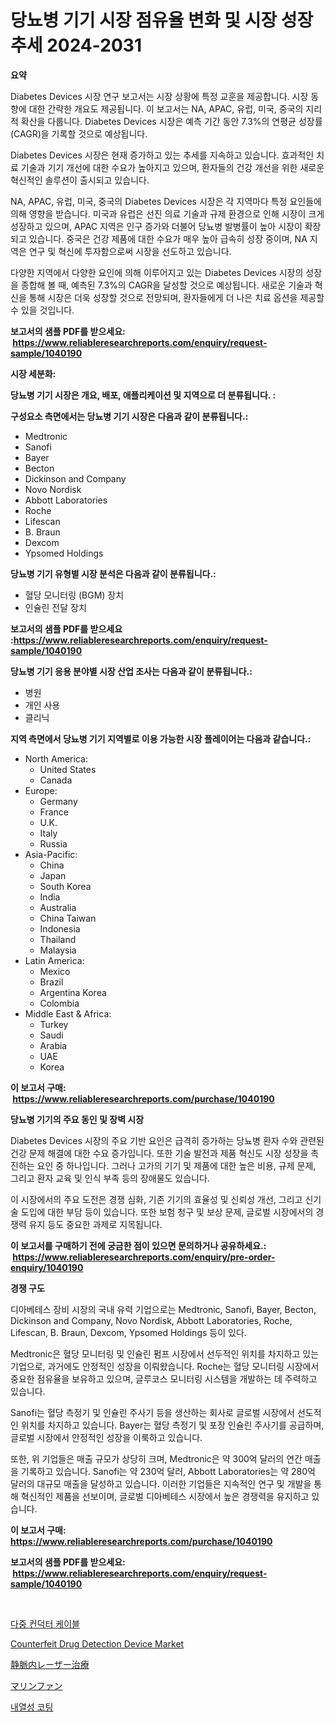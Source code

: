 <p><h1>당뇨병 기기 시장 점유율 변화 및 시장 성장 추세 2024-2031</h1></p><p><strong>요약</strong></p>
<p><p>Diabetes Devices 시장 연구 보고서는 시장 상황에 특정 교훈을 제공합니다. 시장 동향에 대한 간략한 개요도 제공됩니다. 이 보고서는 NA, APAC, 유럽, 미국, 중국의 지리적 확산을 다룹니다. Diabetes Devices 시장은 예측 기간 동안 7.3%의 연평균 성장률(CAGR)을 기록할 것으로 예상됩니다.</p><p>Diabetes Devices 시장은 현재 증가하고 있는 추세를 지속하고 있습니다. 효과적인 치료 기술과 기기 개선에 대한 수요가 높아지고 있으며, 환자들의 건강 개선을 위한 새로운 혁신적인 솔루션이 출시되고 있습니다.</p><p>NA, APAC, 유럽, 미국, 중국의 Diabetes Devices 시장은 각 지역마다 특정 요인들에 의해 영향을 받습니다. 미국과 유럽은 선진 의료 기술과 규제 환경으로 인해 시장이 크게 성장하고 있으며, APAC 지역은 인구 증가와 더불어 당뇨병 발병률이 높아 시장이 확장되고 있습니다. 중국은 건강 제품에 대한 수요가 매우 높아 급속히 성장 중이며, NA 지역은 연구 및 혁신에 투자함으로써 시장을 선도하고 있습니다.</p><p>다양한 지역에서 다양한 요인에 의해 이루어지고 있는 Diabetes Devices 시장의 성장을 종합해 볼 때, 예측된 7.3%의 CAGR을 달성할 것으로 예상됩니다. 새로운 기술과 혁신을 통해 시장은 더욱 성장할 것으로 전망되며, 환자들에게 더 나은 치료 옵션을 제공할 수 있을 것입니다.</p></p>
<p><strong>보고서의 샘플 PDF를 받으세요: &nbsp;<a href="https://www.reliableresearchreports.com/enquiry/request-sample/1040190">https://www.reliableresearchreports.com/enquiry/request-sample/1040190</a></strong></p>
<p><strong>시장 세분화:</strong></p>
<p><strong> 당뇨병 기기 시장은 개요, 배포, 애플리케이션 및 지역으로 더 분류됩니다. :</strong></p>
<p><strong>구성요소 측면에서는 당뇨병 기기 시장은 다음과 같이 분류됩니다.:</strong></p>
<p><ul><li>Medtronic</li><li>Sanofi</li><li>Bayer</li><li>Becton</li><li>Dickinson and Company</li><li>Novo Nordisk</li><li>Abbott Laboratories</li><li>Roche</li><li>Lifescan</li><li>B. Braun</li><li>Dexcom</li><li>Ypsomed Holdings</li></ul></p>
<p><strong> 당뇨병 기기 유형별 시장 분석은 다음과 같이 분류됩니다.:</strong></p>
<p><ul><li>혈당 모니터링 (BGM) 장치</li><li>인슐린 전달 장치</li></ul></p>
<p><strong>보고서의 샘플 PDF를 받으세요 :<a href="https://www.reliableresearchreports.com/enquiry/request-sample/1040190">https://www.reliableresearchreports.com/enquiry/request-sample/1040190</a></strong></p>
<p><strong> 당뇨병 기기 응용 분야별 시장 산업 조사는 다음과 같이 분류됩니다.:</strong></p>
<p><ul><li>병원</li><li>개인 사용</li><li>클리닉</li></ul></p>
<p><strong>지역 측면에서 당뇨병 기기 지역별로 이용 가능한 시장 플레이어는 다음과 같습니다.:</strong></p>
<p><ul>
    <li>
        North America:
        <ul>
            <li>United States</li>
            <li>Canada</li>
        </ul>
    </li>
    <li>
        Europe:
        <ul>
            <li>Germany</li>
            <li>France</li>
            <li>U.K.</li>
            <li>Italy</li>
            <li>Russia</li>
        </ul>
    </li>
    <li>
        Asia-Pacific:
        <ul>
            <li>China</li>
            <li>Japan</li>
            <li>South Korea</li>
            <li>India</li>
            <li>Australia</li>
            <li>China Taiwan</li>
            <li>Indonesia</li>
            <li>Thailand</li>
            <li>Malaysia</li>
        </ul>
    </li>
    <li>
        Latin America:
        <ul>
            <li>Mexico</li>
            <li>Brazil</li>
            <li>Argentina Korea</li>
            <li>Colombia</li>
        </ul>
    </li>
    <li>
        Middle East & Africa:
        <ul>
            <li>Turkey</li>
            <li>Saudi</li>
            <li>Arabia</li>
            <li>UAE</li>
            <li>Korea</li>
        </ul>
    </li>
    </ul></p>
<p><strong>이 보고서 구매: &nbsp;<a href="https://www.reliableresearchreports.com/purchase/1040190">https://www.reliableresearchreports.com/purchase/1040190</a></strong></p>
<p><strong>당뇨병 기기의 주요 동인 및 장벽 시장</strong></p>
<p><p>Diabetes Devices 시장의 주요 기반 요인은 급격히 증가하는 당뇨병 환자 수와 관련된 건강 문제 해결에 대한 수요 증가입니다. 또한 기술 발전과 제품 혁신도 시장 성장을 촉진하는 요인 중 하나입니다. 그러나 고가의 기기 및 제품에 대한 높은 비용, 규제 문제, 그리고 환자 교육 및 인식 부족 등의 장애물도 있습니다.</p><p>이 시장에서의 주요 도전은 경쟁 심화, 기존 기기의 효율성 및 신뢰성 개선, 그리고 신기술 도입에 대한 부담 등이 있습니다. 또한 보험 청구 및 보상 문제, 글로벌 시장에서의 경쟁력 유지 등도 중요한 과제로 지목됩니다.</p></p>
<p><strong>이 보고서를 구매하기 전에 궁금한 점이 있으면 문의하거나 공유하세요.: &nbsp;<a href="https://www.reliableresearchreports.com/enquiry/pre-order-enquiry/1040190">https://www.reliableresearchreports.com/enquiry/pre-order-enquiry/1040190</a></strong></p>
<p><strong>경쟁 구도</strong></p>
<p><p>디아베테스 장비 시장의 국내 유력 기업으로는 Medtronic, Sanofi, Bayer, Becton, Dickinson and Company, Novo Nordisk, Abbott Laboratories, Roche, Lifescan, B. Braun, Dexcom, Ypsomed Holdings 등이 있다. </p><p>Medtronic은 혈당 모니터링 및 인슐린 펌프 시장에서 선두적인 위치를 차지하고 있는 기업으로, 과거에도 안정적인 성장을 이뤄왔습니다. Roche는 혈당 모니터링 시장에서 중요한 점유율을 보유하고 있으며, 글루코스 모니터링 시스템을 개발하는 데 주력하고 있습니다. </p><p>Sanofi는 혈당 측정기 및 인슐린 주사기 등을 생산하는 회사로 글로벌 시장에서 선도적인 위치를 차지하고 있습니다. Bayer는 혈당 측정기 및 포장 인슐린 주사기를 공급하며, 글로벌 시장에서 안정적인 성장을 이룩하고 있습니다.</p><p>또한, 위 기업들은 매출 규모가 상당히 크며, Medtronic은 약 300억 달러의 연간 매출을 기록하고 있습니다. Sanofi는 약 230억 달러, Abbott Laboratories는 약 280억 달러의 대규모 매출을 달성하고 있습니다. 이러한 기업들은 지속적인 연구 및 개발을 통해 혁신적인 제품을 선보이며, 글로벌 디아베테스 시장에서 높은 경쟁력을 유지하고 있습니다.</p></p>
<p><strong>이 보고서 구매: &nbsp; <a href="https://www.reliableresearchreports.com/purchase/1040190">https://www.reliableresearchreports.com/purchase/1040190</a></strong></p>
<p><strong>보고서의 샘플 PDF를 받으세요: &nbsp;<a href="https://www.reliableresearchreports.com/enquiry/request-sample/1040190">https://www.reliableresearchreports.com/enquiry/request-sample/1040190</a></strong><strong></strong></p>
<p>&nbsp;</p>
<p><p><a href="https://medium.com/@brionnaboyle/%EB%8B%A4%EC%A4%91-%EC%A0%84%EB%8F%84%EC%B2%B4-%EC%BC%80%EC%9D%B4%EB%B8%94-%EC%8B%9C%EC%9E%A5-%EA%B7%9C%EB%AA%A8-%EC%8B%9C%EC%9E%A5-%EC%A0%84%EB%A7%9D-%EB%B0%8F-%EC%8B%9C%EC%9E%A5-%EC%98%88%EC%B8%A1-2024%EB%85%84%EB%B6%80%ED%84%B0-2031%EB%85%84-9b0ab0dde7ca">다중 컨덕터 케이블</a></p><p><a href="https://issuu.com/reportprime-2/docs/counterfeit-drug-detection-device-market-size-2030">Counterfeit Drug Detection Device Market</a></p><p><a href="https://medium.com/@elmoray21/%E5%86%85%E8%A6%96%E9%8F%A1%E4%B8%8B%E3%83%AC%E3%83%BC%E3%82%B6%E3%83%BC%E6%B2%BB%E7%99%82%E5%B8%82%E5%A0%B4%E3%81%AE%E3%83%88%E3%83%AC%E3%83%B3%E3%83%89%E3%81%A8%E5%B8%82%E5%A0%B4%E5%88%86%E6%9E%90%E3%81%AF-2024%E5%B9%B4%E3%81%8B%E3%82%892031%E5%B9%B4%E3%81%BE%E3%81%A7%E3%81%AE%E6%9C%9F%E9%96%93%E3%81%AB%E4%BA%88%E6%B8%AC%E3%81%95%E3%82%8C%E3%81%A6%E3%81%84%E3%81%BE%E3%81%99-bed44fd5d972">静脈内レーザー治療</a></p><p><a href="https://github.com/jkjreqjscoxx7/Market-Research-Report-List-1/blob/main/14148494682.md">マリンファン</a></p><p><a href="https://github.com/nuekbpymrrz5/Market-Research-Report-List-1/blob/main/65457824195.md">내열성 코팅</a></p></p>